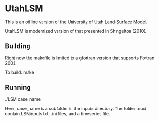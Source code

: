 # UtahLSM

This is an offline version of the University of Utah Land-Surface Model. 

UtahLSM is modernized version of that presented in Shingelton (2010).

## Building
Right now the makefile is limited to a gfortran version that supports Fortran 2003.

To build: make

## Running
./LSM case_name

Here, case_name is a subfolder in the inputs directory. The folder must contain LSMinputs.txt, .ini files, and a timeseries file.
 
